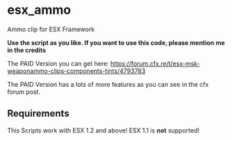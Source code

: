 # esx_ammo
Ammo clip for ESX Framework

**Use the script as you like. If you want to use this code, please mention me in the credits**

The PAID Version you can get here: https://forum.cfx.re/t/esx-msk-weaponammo-clips-components-tints/4793783

The PAID Version has a lots of more features as you can see in the cfx forum post.

## Requirements
This Scripts work with ESX 1.2 and above!
ESX 1.1 is **not** supported!